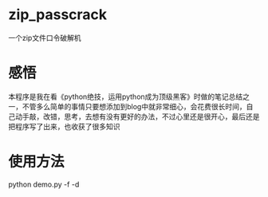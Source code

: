 # zip_passcrack
一个zip文件口令破解机

# 感悟 #

本程序是我在看《python绝技，运用python成为顶级黑客》时做的笔记总结之一，不管多么简单的事情只要想添加到blog中就非常细心，会花费很长时间，自己动手敲，改错，思考，去想有没有更好的办法，不过心里还是很开心，最后还是把程序写了出来，也收获了很多知识


# 使用方法 #

python demo.py -f <zipfile> -d <dictionary>
